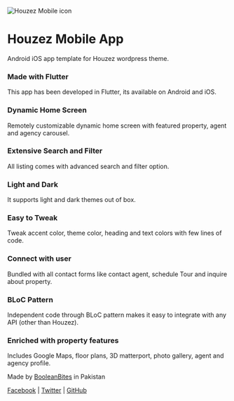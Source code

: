 ![Houzez Mobile icon]("https://adilsoomro.github.io/houzez-mobile-app/assets/icon.png)



Houzez Mobile App
=================

Android iOS app template for Houzez wordpress theme.


### Made with Flutter

This app has been developed in Flutter, its available on Android and iOS.

### Dynamic Home Screen

Remotely customizable dynamic home screen with featured property, agent and agency carousel.

### Extensive Search and Filter

All listing comes with advanced search and filter option.

### Light and Dark

It supports light and dark themes out of box.

### Easy to Tweak

Tweak accent color, theme color, heading and text colors with few lines of code.

### Connect with user

Bundled with all contact forms like contact agent, schedule Tour and inquire about property.

### BLoC Pattern

Independent code through BLoC pattern makes it easy to integrate with any API (other than Houzez).

### Enriched with property features

Includes Google Maps, floor plans, 3D matterport, photo gallery, agent and agency profile.

Made by [BooleanBites](http://booleanbites.com) in Pakistan

[Facebook](https://facebook.com/booleanbitesltd) | [Twitter](https://twitter.com/booleanbites) | [GitHub](https://github.com/AdilSoomro)